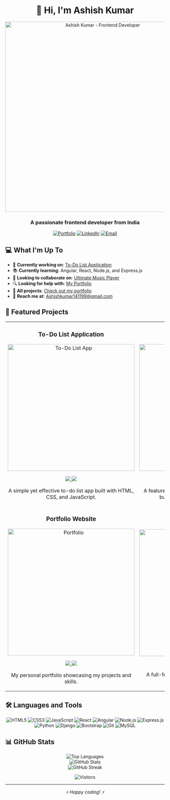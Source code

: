 # <div align="center">👋 Hi, I'm Ashish Kumar</div>
<div align="center">
  <img src="https://raw.githubusercontent.com/ashishkumarrsm/ashishkumarrsm/main/assets/banner.gif" alt="Ashish Kumar - Frontend Developer" width="600"/>
  <h3>A passionate frontend developer from India</h3>
</div>

<div align="center">
  
  [![Portfolio](https://img.shields.io/badge/Portfolio-0A0A0A?style=for-the-badge&logo=dev.to&logoColor=white)](https://ashishkumarrsm.github.io/Portfolio/)
  [![LinkedIn](https://img.shields.io/badge/LinkedIn-0077B5?style=for-the-badge&logo=linkedin&logoColor=white)](https://linkedin.com/in/ashishkumarrsm)
  [![Email](https://img.shields.io/badge/Email-D14836?style=for-the-badge&logo=gmail&logoColor=white)](mailto:Ashishkumar141199@gmail.com)
  
</div>

## 💻 What I'm Up To

- 🔨 **Currently working on**: [To-Do List Application](https://ashishkumarrsm.github.io/TODO_Using_html_css_js/)
- 📚 **Currently learning**: Angular, React, Node.js, and Express.js
- 🤝 **Looking to collaborate on**: [Ultimate Music Player](https://ashishkumarrsm.github.io/Music-Player/)
- 🔍 **Looking for help with**: [My Portfolio](https://ashishkumarrsm.github.io/Portfolio/)
- 📂 **All projects**: [Check out my portfolio](https://ashishkumarrsm.github.io/Portfolio/)
- 📧 **Reach me at**: Ashishkumar141199@gmail.com

## 🚀 Featured Projects

<table>
  <tr>
    <td width="50%">
      <h3 align="center">To-Do List Application</h3>
      <div align="center">
        <a href="https://github.com/ashishkumarrsm/TODO_Using_html_css_js" target="_blank"><img src="https://github.com/ashishkumarrsm/ashishkumarrsm/raw/main/assets/todo-app.png" width="400" alt="To-Do List App"/></a>
        <p>
          <a href="https://github.com/ashishkumarrsm/TODO_Using_html_css_js" target="_blank">
            <img src="https://img.shields.io/badge/Code-gray?style=for-the-badge&logo=github"/>
          </a>
          <a href="https://ashishkumarrsm.github.io/TODO_Using_html_css_js/" target="_blank">
            <img src="https://img.shields.io/badge/Live-green?style=for-the-badge&logo=codepen"/>
          </a>
        </p>
        <p>A simple yet effective to-do list app built with HTML, CSS, and JavaScript.</p>
      </div>
    </td>
    <td width="50%">
      <h3 align="center">Ultimate Music Player</h3>
      <div align="center">
        <a href="https://github.com/ashishkumarrsm/Music-Player" target="_blank"><img src="https://github.com/ashishkumarrsm/ashishkumarrsm/raw/main/assets/music-player.png" width="400" alt="Music Player"/></a>
        <p>
          <a href="https://github.com/ashishkumarrsm/Music-Player" target="_blank">
            <img src="https://img.shields.io/badge/Code-gray?style=for-the-badge&logo=github"/>
          </a>
          <a href="https://ashishkumarrsm.github.io/Music-Player/" target="_blank">
            <img src="https://img.shields.io/badge/Live-green?style=for-the-badge&logo=codepen"/>
          </a>
        </p>
        <p>A feature-rich music player with a sleek interface built with modern web technologies.</p>
      </div>
    </td>
  </tr>
  <tr>
    <td width="50%">
      <h3 align="center">Portfolio Website</h3>
      <div align="center">
        <a href="https://github.com/ashishkumarrsm/Portfolio" target="_blank"><img src="https://github.com/ashishkumarrsm/ashishkumarrsm/raw/main/assets/portfolio.png" width="400" alt="Portfolio"/></a>
        <p>
          <a href="https://github.com/ashishkumarrsm/Portfolio" target="_blank">
            <img src="https://img.shields.io/badge/Code-gray?style=for-the-badge&logo=github"/>
          </a>
          <a href="https://ashishkumarrsm.github.io/Portfolio/" target="_blank">
            <img src="https://img.shields.io/badge/Live-green?style=for-the-badge&logo=codepen"/>
          </a>
        </p>
        <p>My personal portfolio showcasing my projects and skills.</p>
      </div>
    </td>
    <td width="50%">
      <h3 align="center">Blog Using Django</h3>
      <div align="center">
        <a href="https://github.com/ashishkumarrsm/Blog-Using-Django" target="_blank"><img src="https://github.com/ashishkumarrsm/ashishkumarrsm/raw/main/assets/django-blog.png" width="400" alt="Django Blog"/></a>
        <p>
          <a href="https://github.com/ashishkumarrsm/Blog-Using-Django" target="_blank">
            <img src="https://img.shields.io/badge/Code-gray?style=for-the-badge&logo=github"/>
          </a>
        </p>
        <p>A full-featured blog application developed with Django framework.</p>
      </div>
    </td>
  </tr>
</table>

## 🛠️ Languages and Tools

<div align="center">
  
  ![HTML5](https://img.shields.io/badge/HTML5-E34F26?style=for-the-badge&logo=html5&logoColor=white)
  ![CSS3](https://img.shields.io/badge/CSS3-1572B6?style=for-the-badge&logo=css3&logoColor=white)
  ![JavaScript](https://img.shields.io/badge/JavaScript-F7DF1E?style=for-the-badge&logo=javascript&logoColor=black)
  ![React](https://img.shields.io/badge/React-20232A?style=for-the-badge&logo=react&logoColor=61DAFB)
  ![Angular](https://img.shields.io/badge/Angular-DD0031?style=for-the-badge&logo=angular&logoColor=white)
  ![Node.js](https://img.shields.io/badge/Node.js-43853D?style=for-the-badge&logo=node.js&logoColor=white)
  ![Express.js](https://img.shields.io/badge/Express.js-000000?style=for-the-badge&logo=express&logoColor=white)
  ![Python](https://img.shields.io/badge/Python-3776AB?style=for-the-badge&logo=python&logoColor=white)
  ![Django](https://img.shields.io/badge/Django-092E20?style=for-the-badge&logo=django&logoColor=white)
  ![Bootstrap](https://img.shields.io/badge/Bootstrap-563D7C?style=for-the-badge&logo=bootstrap&logoColor=white)
  ![Git](https://img.shields.io/badge/Git-F05032?style=for-the-badge&logo=git&logoColor=white)
  ![MySQL](https://img.shields.io/badge/MySQL-4479A1?style=for-the-badge&logo=mysql&logoColor=white)
  
</div>

## 📊 GitHub Stats

<div align="center">
  <img src="https://github-readme-stats.vercel.app/api/top-langs/?username=ashishkumarrsm&theme=tokyonight&hide_border=true&include_all_commits=false&count_private=false&layout=compact" alt="Top Languages" />
</div>

<div align="center">
  <img src="https://github-readme-stats.vercel.app/api?username=ashishkumarrsm&theme=tokyonight&hide_border=true&include_all_commits=false&count_private=false" alt="GitHub Stats" />
</div>

<div align="center">
  <img src="https://github-readme-streak-stats.herokuapp.com/?user=ashishkumarrsm&theme=tokyonight&hide_border=true" alt="GitHub Streak" />
</div>

<div align="center">
  
  ![Visitors](https://visitor-badge.laobi.icu/badge?page_id=ashishkumarrsm.ashishkumarrsm)
  
</div>

---

<div align="center">
  <i>⚡ Happy coding! ⚡</i>
</div>
